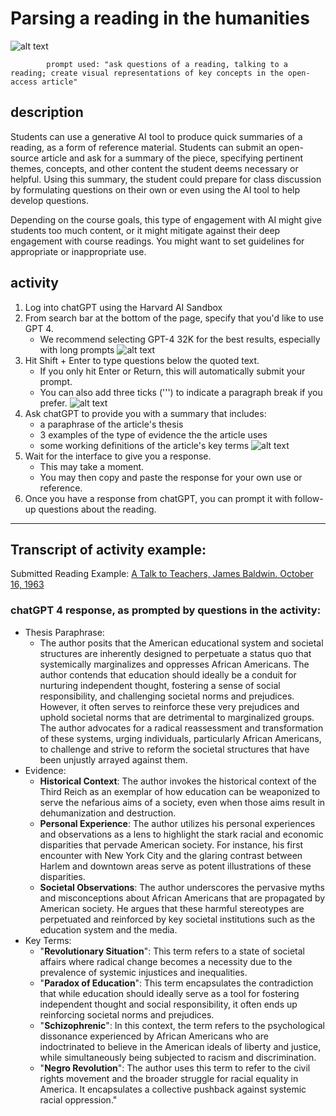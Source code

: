 # Parsing a reading in the humanities

![alt text](https://files.slack.com/files-pri/T0HTW3H0V-F060SMF17FW/oue_038.png?pub_secret=80680c3123)


            prompt used: "ask questions of a reading, talking to a reading; create visual representations of key concepts in the open-access article"
            
## description
Students can use a generative AI tool to produce quick summaries of a reading, as a form of reference material. Students can submit an open-source article and ask for a summary of the piece, specifying pertinent themes, concepts, and other content the student deems necessary or helpful. Using this summary, the student could prepare for class discussion by formulating questions on their own or even using the AI tool to help develop questions.

Depending on the course goals, this type of engagement with AI might give students too much content, or it might mitigate against their deep engagement with course readings. You might want to set guidelines for appropriate or inappropriate use. 


## activity
1. Log into chatGPT using the Harvard AI Sandbox
2. From search bar at the bottom of the page, specify that you'd like to use GPT 4.
    *  We recommend selecting GPT-4 32K for the best results, especially with long prompts
![alt text](https://files.slack.com/files-pri/T0HTW3H0V-F0612HG51ND/video_to_gif__6_..gif?pub_secret=4e1c91c9ce)
4. Hit Shift + Enter to type questions below the quoted text.
    * If you only hit Enter or Return, this will automatically submit your prompt. 
    * You can also add three ticks (''') to indicate a paragraph break if you prefer.
![alt text](https://files.slack.com/files-pri/T0HTW3H0V-F06048QGGQK/ezgif.com-video-to-gif.gif?pub_secret=beea8e9f8c)
5. Ask chatGPT to provide you with a summary that includes:
    * a paraphrase of the article's thesis
    * 3 examples of the type of evidence the the article uses
    * some working definitions of the article's key terms
![alt text](https://files.slack.com/files-pri/T0HTW3H0V-F060TC9UBME/video_to_gif__1_..gif?pub_secret=d0bc875f03)
6. Wait for the interface to give you a response.
    * This may take a moment. 
    * You may then copy and paste the response for your own use or reference. 
7. Once you have a response from chatGPT, you can prompt it with follow-up questions about the reading.
---

## Transcript of activity example: 
Submitted Reading Example: [A Talk to Teachers, James Baldwin. October 16, 1963](https://www.zinnedproject.org/materials/baldwin-talk-to-teachers)

### chatGPT 4 response, as prompted by questions in the activity: 
* Thesis Paraphrase:
    * The author posits that the American educational system and societal structures are inherently designed to perpetuate a status quo that systemically marginalizes and oppresses African Americans. The author contends that education should ideally be a conduit for nurturing independent thought, fostering a sense of social responsibility, and challenging societal norms and prejudices. However, it often serves to reinforce these very prejudices and uphold societal norms that are detrimental to marginalized groups. The author advocates for a radical reassessment and transformation of these systems, urging individuals, particularly African Americans, to challenge and strive to reform the societal structures that have been unjustly arrayed against them.
* Evidence:
    * **Historical Context**: The author invokes the historical context of the Third Reich as an exemplar of how education can be weaponized to serve the nefarious aims of a society, even when those aims result in dehumanization and destruction.
    * **Personal Experience**: The author utilizes his personal experiences and observations as a lens to highlight the stark racial and economic disparities that pervade American society. For instance, his first encounter with New York City and the glaring contrast between Harlem and downtown areas serve as potent illustrations of these disparities.
    * **Societal Observations**: The author underscores the pervasive myths and misconceptions about African Americans that are propagated by American society. He argues that these harmful stereotypes are perpetuated and reinforced by key societal institutions such as the education system and the media.
* Key Terms:
    * "**Revolutionary Situation**": This term refers to a state of societal affairs where radical change becomes a necessity due to the prevalence of systemic injustices and inequalities.
    * "**Paradox of Education**": This term encapsulates the contradiction that while education should ideally serve as a tool for fostering independent thought and social responsibility, it often ends up reinforcing societal norms and prejudices.
    * "**Schizophrenic**": In this context, the term refers to the psychological dissonance experienced by African Americans who are indoctrinated to believe in the American ideals of liberty and justice, while simultaneously being subjected to racism and discrimination.
    * "**Negro Revolution**": The author uses this term to refer to the civil rights movement and the broader struggle for racial equality in America. It encapsulates a collective pushback against systemic racial oppression."

